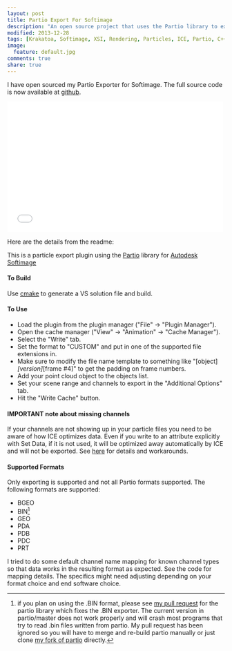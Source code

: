 ```yaml
---
layout: post
title: Partio Export For Softimage
description: "An open source project that uses the Partio library to export particles from Softimage."
modified: 2013-12-28
tags: [Krakatoa, Softimage, XSI, Rendering, Particles, ICE, Partio, C++]
image:
  feature: default.jpg
comments: true
share: true
---
```


I have open sourced my Partio Exporter for Softimage. The full source code is now available at [github](https://github.com/jamesvecore/PartioExportForSoftimage).

<iframe src="//player.vimeo.com/video/82982792?title=0&amp;byline=0&amp;portrait=0&amp;color=c9ff23" width="500" height="302" frameborder="0" webkitallowfullscreen mozallowfullscreen allowfullscreen></iframe>

Here are the details from the readme:

This is a particle export plugin using the [Partio](http://www.disneyanimation.com/technology/partio.html) library for [Autodesk Softimage](http://www.autodesk.com/products/autodesk-softimage)

#### To Build

Use [cmake](http://www.cmake.org/cmake/resources/software.html) to generate a VS solution file and build.

#### To Use

- Load the plugin from the plugin manager ("File" -> "Plugin Manager").
- Open the cache manager ("View" -> "Animation" -> "Cache Manager").
- Select the "Write" tab.
- Set the format to "CUSTOM" and put in one of the supported file extensions in.
- Make sure to modify the file name template to something like "[object]_[version]_[frame #4]" to get the padding on frame numbers.
- Add your point cloud object to the objects list.
- Set your scene range and channels to export in the "Additional Options" tab.
- Hit the "Write Cache" button.

#### IMPORTANT note about missing channels

If your channels are not showing up in your particle files you need to be aware of how ICE optimizes data. Even if you write to an attribute explicitly with Set Data, if it is not used, it will be optimized away automatically by ICE and will not be exported.
See [here](http://softimage.wiki.softimage.com/index.php?title=Optimization_of_ICE_Data) for details and workarounds.

#### Supported Formats

Only exporting is supported and not all Partio formats supported. The following formats are supported:

- BGEO
- BIN[^1]
- GEO
- PDA
- PDB
- PDC
- PRT

I tried to do some default channel name mapping for known channel types so that data works in the resulting format as expected.
See the code for mapping details. The specifics might need adjusting depending on your format choice and end software choice.

[^1]: if you plan on using the .BIN format, please see [my pull request](https://github.com/wdas/partio/pull/36) for the partio library which fixes the .BIN exporter. The current version in partio/master does not work properly and will crash most programs that try to read .bin files written from partio. My pull request has been ignored so you will have to merge and re-build partio manually or just clone [my fork of partio](https://github.com/jamesvecore/partio) directly.
